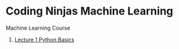 # Coding Ninjas Machine Learning
Machine Learning Course 

1. [Lecture 1 Python Basics](https://github.com/anuraglahon16/Coding-Ninjas-Machine-Learning-/tree/master/Lecture%201%20Python%20Basics)

